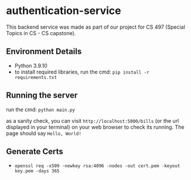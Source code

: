 # authentication-service
This backend service was made as part of our project for CS 497 (Special Topics in CS - CS capstone).

## Environment Details
- Python 3.9.10
- to install required libraries, run the cmd: `pip install -r requirements.txt`

## Running the server
run the cmd: `python main.py`

as a sanity check, you can visit `http://localhost:5000/bills` (or the url displayed in your terminal) on your web browser to check its running. The page
should say `Hello, World!`

## Generate Certs
- `openssl req -x509 -newkey rsa:4096 -nodes -out cert.pem -keyout key.pem -days 365`

